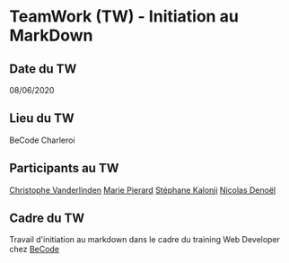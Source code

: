 # TeamWork (TW) - Initiation au **M**ark**D**own

## Date du TW
08/06/2020

## Lieu du TW
BeCode Charleroi 

## Participants au TW
[Christophe Vanderlinden](https://github.com/ch-vdld-dev)
[Marie Pierard](https://github.com/Marie-Pierard)
[Stéphane Kalonji](https://github.com/kalonjis)
[Nicolas Denoël](https://github.com/nicode-be/)

## Cadre du TW 
Travail d'initiation au markdown dans le cadre du training Web Developer chez [BeCode](https://www.becode.org)

